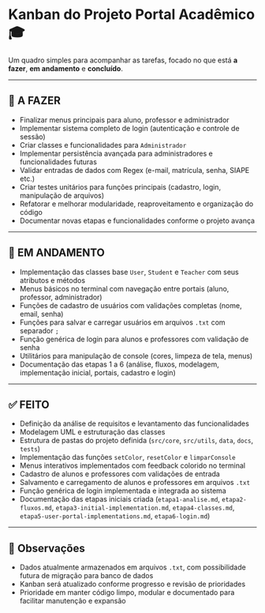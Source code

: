 # Kanban do Projeto Portal Acadêmico 🎓

Um quadro simples para acompanhar as tarefas, focado no que está **a fazer**, **em andamento** e **concluído**.

---

## 📌 A FAZER
- Finalizar menus principais para aluno, professor e administrador
- Implementar sistema completo de login (autenticação e controle de sessão)
- Criar classes e funcionalidades para `Administrador`
- Implementar persistência avançada para administradores e funcionalidades futuras
- Validar entradas de dados com Regex (e-mail, matrícula, senha, SIAPE etc.)
- Criar testes unitários para funções principais (cadastro, login, manipulação de arquivos)
- Refatorar e melhorar modularidade, reaproveitamento e organização do código
- Documentar novas etapas e funcionalidades conforme o projeto avança

---

## 🚧 EM ANDAMENTO
- Implementação das classes base `User`, `Student` e `Teacher` com seus atributos e métodos
- Menus básicos no terminal com navegação entre portais (aluno, professor, administrador)
- Funções de cadastro de usuários com validações completas (nome, email, senha)
- Funções para salvar e carregar usuários em arquivos `.txt` com separador `;`
- Função genérica de login para alunos e professores com validação de senha
- Utilitários para manipulação de console (cores, limpeza de tela, menus)
- Documentação das etapas 1 a 6 (análise, fluxos, modelagem, implementação inicial, portais, cadastro e login)

---

## ✅ FEITO
- Definição da análise de requisitos e levantamento das funcionalidades
- Modelagem UML e estruturação das classes
- Estrutura de pastas do projeto definida (`src/core`, `src/utils`, `data`, `docs`, `tests`)
- Implementação das funções `setColor`, `resetColor` e `limparConsole`
- Menus interativos implementados com feedback colorido no terminal
- Cadastro de alunos e professores com validações de entrada
- Salvamento e carregamento de alunos e professores em arquivos `.txt`
- Função genérica de login implementada e integrada ao sistema
- Documentação das etapas iniciais criada (`etapa1-analise.md`, `etapa2-fluxos.md`, `etapa3-initial-implementation.md`, `etapa4-classes.md`, `etapa5-user-portal-implementations.md`, `etapa6-login.md`)

---

## 📝 Observações
- Dados atualmente armazenados em arquivos `.txt`, com possibilidade futura de migração para banco de dados
- Kanban será atualizado conforme progresso e revisão de prioridades
- Prioridade em manter código limpo, modular e documentado para facilitar manutenção e expansão
